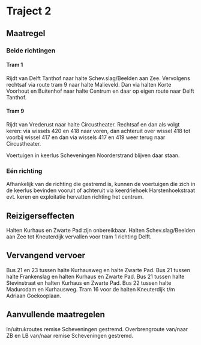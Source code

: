 # Traject 2
## Maatregel
### Beide richtingen

#### Tram 1
Rijdt van Delft Tanthof naar halte Schev.slag/Beelden aan Zee. Vervolgens rechtsaf via route tram 9 naar halte Malieveld. Dan via halten Korte Voorhout en Buitenhof naar halte Centrum en daar op eigen route naar Delft Tanthof.

#### Tram 9
Rijdt van Vrederust naar halte Circustheater. Rechtsaf en dan als volgt keren: via wissels 420 en 418 naar voren, dan achteruit over wissel 418 tot voorbij wissel 417 en dan via wissels 417 en 419 weer terug naar Circustheater.

Voertuigen in keerlus Scheveningen Noorderstrand blijven daar staan.

### Eén richting
Afhankelijk van de richting die gestremd is, kunnen de voertuigen die zich in de keerlus bevinden vooruit of achteruit via keerdriehoek Harstenhoekstraat evt. keren en exploitatie hervatten richting het centrum.

## Reizigerseffecten
Halten Kurhaus en Zwarte Pad zijn onbereikbaar.
Halten Schev.slag/Beelden aan Zee tot Kneuterdijk vervallen voor tram 1 richting Delft.

## Vervangend vervoer
Bus 21 en 23 tussen halte Kurhausweg en halte Zwarte Pad.
Bus 21 tussen halte Frankenslag en halten Kurhaus en Zwarte Pad.
Bus 21 tussen halte Stevinstraat en halten Kurhaus en Zwarte Pad.
Bus 22 tussen halte Madurodam en Kurhausweg.
Tram 16 voor de halten Kneuterdijk t/m Adriaan Goekooplaan.

## Aanvullende maatregelen
In/uitrukroutes remise Scheveningen gestremd.
Overbrengroute van/naar ZB en LB van/naar remise Scheveningen gestremd.
